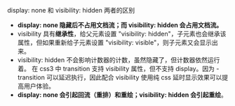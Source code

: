 display: none 和 visibility: hidden 两者的区别
- **display: none 隐藏后不占用文档流；而 visibility: hidden 会占用文档流。**
- visibility 具有**继承性**，给父元素设置 "visibility: hidden"，子元素也会继承该属性，但如果重新给子元素设置 "visibility: visible"，则子元素又会显示出来。
- visibility: hidden 不会影响计数器的计数，虽然隐藏了，但计数器依然运行着。
在 css3 中 transition 支持 visibility 属性，但不支持 display。因为 - transition 可以延迟执行，因此配合 visibility 使用纯 css 延时显示效果可以提高用户体验。
- **display: none 会引起回流（重排）和重绘；visibility: hidden 会引起重绘**。
